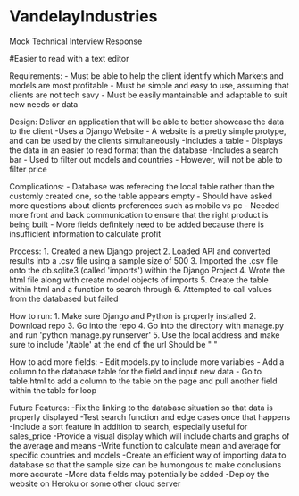 # VandelayIndustries
Mock Technical Interview Response

#Easier to read with a text editor

Requirements:
	- Must be able to help the client identify which Markets and models are most profitable
	- Must be simple and easy to use, assuming that clients are not tech savy 
	- Must be easily mantainable and adaptable to suit new needs or data

Design:
	Deliver an application that will be able to better showcase the data to the client
		-Uses a Django Website
			- A website is a pretty simple protype, and can be used by the clients simultaneously
		-Includes a table 
			- Displays the data in an easier to read format than the database
		-Includes a search bar 
			- Used to filter out models and countries
			- However, will not be able to filter price

Complications:
	- Database was referecing the local table rather than the customly created one, so the table appears empty 
	- Should have asked more questions about clients preferences such as mobile vs pc
	- Needed more front and back communication to ensure that the right product is being built 
	- More fields definitely need to be added because there is insufficient information to calculate profit

Process:
	1. Created a new Django project
	2. Loaded API and converted results into a .csv file using a sample size of 500
	3. Imported the .csv file onto the db.sqlite3 (called 'imports') within the Django Project
	4. Wrote the html file along with create model objects of imports
	5. Create the table within html and a function to search through
	6. Attempted to call values from the databased but failed

How to run:
	1. Make sure Django and Python is properly installed
	2. Download repo 
	3. Go into the repo
	4. Go into the directory with manage.py and run 'python manage.py runserver'
	5. Use the local address and make sure to include '/table' at the end of the url
	   Should be " "

How to add more fields:
	- Edit models.py to include more variables
	- Add a column to the database table for the field and input new data
	- Go to table.html to add a column to the table on the page and pull another field within the table for loop

Future Features:
	-Fix the linking to the database situation so that data is properly displayed
		-Test search function and edge cases once that happens
	-Include a sort feature in addition to search, especially useful for sales_price
	-Provide a visual display which will include charts and graphs of the average and means
	-Write function to calculate mean and average for specific countries and models
	-Create an efficient way of importing data to database so that the sample size can be humongous to make conclusions more accurate
	-More data fields may potentially be added
	-Deploy the website on Heroku or some other cloud server



